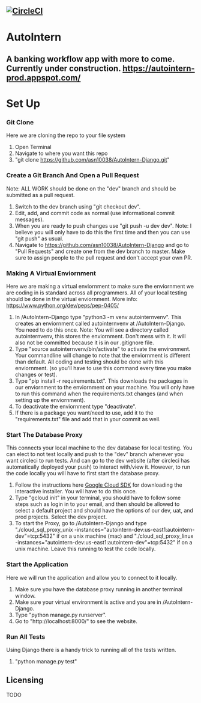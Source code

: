 [![CircleCI](https://circleci.com/gh/asn10038/AutoIntern-Django.svg?style=svg)](https://circleci.com/gh/asn10038/AutoIntern-Django)
---
# AutoIntern

A banking workflow app with more to come. Currently under construction.
https://autointern-prod.appspot.com/
---
# Set Up

### Git Clone
Here we are cloning the repo to your file system
1. Open Terminal
2. Navigate to where you want this repo
3. "git clone https://github.com/asn10038/AutoIntern-Django.git"

### Create a Git Branch And Open a Pull Request
Note: ALL WORK should be done on the "dev" branch and should be submitted as a pull request.
1. Switch to the dev branch using "git checkout dev". 
2. Edit, add, and commit code as normal (use informational commit messages).
3. When you are ready to push changes use "git push -u dev dev". Note: I believe you will only have to do this the first time and then you can use "git push" as usual.
5. Navigate to https://github.com/asn10038/AutoIntern-Django and go to "Pull Requests" and create one from the dev branch to master. Make sure to assign people to the pull request and don't accept your own PR.

### Making A Virtual Enviornment
Here we are making a virtual enviornment to make sure the enviornment we are coding in is standard across all programmers. All of your local testing should be done in the virtual enviornment. More info: https://www.python.org/dev/peps/pep-0405/
1. In /AutoIntern-Django type "python3 -m venv autointernvenv". This creates an enviornment called autointernvenv at /AutoIntern-Django. You need to do this once. Note: You will see a directory called autointernvenv, this stores the enviornment. Don't mess with it. It will also not be committed because it is in our .gitignore file.
2. Type "source autointernvenv/bin/activate" to activate the environment. Your commandline will change to note that the enviornment is different than default. All coding and testing should be done with this enviornment. (so you'll have to use this command every time you make changes or test).
3. Type "pip install -r requirements.txt". This downloads the packages in our enviornment to the enviornment on your machine. You will only have to run this command when the requirements.txt changes (and when setting up the enviornment).
4. To deactivate the enviornment type "deactivate".
5. If there is a package you want/need to use, add it to the "requirements.txt" file and add that in your commit as well.

### Start The Database Proxy
This connects your local machine to the dev database for local testing. You can elect to not test locally and push to the "dev" branch whenever you want circleci to run tests. And can go to the dev website (after circleci has automatically deployed your push) to interact with/view it.  However, to run the code locally you will have to first start the database proxy.
1. Follow the instructions here <a href='https://cloud.google.com/sdk/downloads#interactive'>Google Cloud SDK</a> for downloading the interactive installer. You will have to do this once.
2. Type "gcloud init" in your terminal, you should have to follow some steps such as login in to your email, and then should be allowed to select a default project and should have the options of our dev, uat, and prod projects. Select the dev project.
2. To start the Proxy, go to /AutoIntern-Django and type "./cloud_sql_proxy_unix -instances="autointern-dev:us-east1:autointern-dev"=tcp:5432" if on a unix machine (mac) and "./cloud_sql_proxy_linux -instances="autointern-dev:us-east1:autointern-dev"=tcp:5432" if on a unix machine. Leave this running to test the code locally.

### Start the Application
Here we will run the application and allow you to connect to it locally.
1. Make sure you have the database proxy running in another terminal window.
2. Make sure your virtual environment is active and you are in /AutoIntern-Django.
3. Type "python manage.py runserver".
4. Go to "http://localhost:8000/" to see the website.

### Run All Tests
Using Django there is a handy trick to running all of the tests written.
1. "python manage.py test"


## Licensing

TODO
